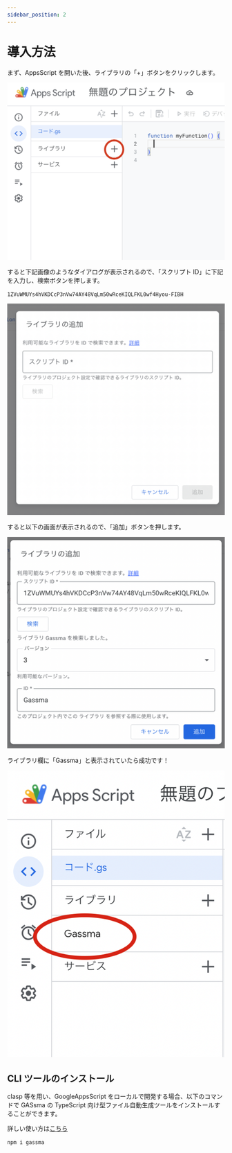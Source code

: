 ```yaml
---
sidebar_position: 2
---
```


# 導入方法

まず、AppsScript を開いた後、ライブラリの「+」ボタンをクリックします。

![+ボタンをクリック](./img/plusButton.png)

すると下記画像のようなダイアログが表示されるので、「スクリプト ID」に下記を入力し、検索ボタンを押します。

```
1ZVuWMUYs4hVKDCcP3nVw74AY48VqLm50wRceKIQLFKL0wf4Hyou-FIBH
```

![IDを入力する](./img/inputId.png)

すると以下の画面が表示されるので、「追加」ボタンを押します。

![追加ボタンを押す](./img/addLibrary.png)

ライブラリ欄に「Gassma」と表示されていたら成功です！

![成功の様子](./img/installSuccess.png)

## CLI ツールのインストール

clasp 等を用い、GoogleAppsScript をローカルで開発する場合、以下のコマンドで GASsma の TypeScript 向け型ファイル自動生成ツールをインストールすることができます。

詳しい使い方は[こちら](./リファレンス/型ファイルの動的生成)

```bash
npm i gassma
```

